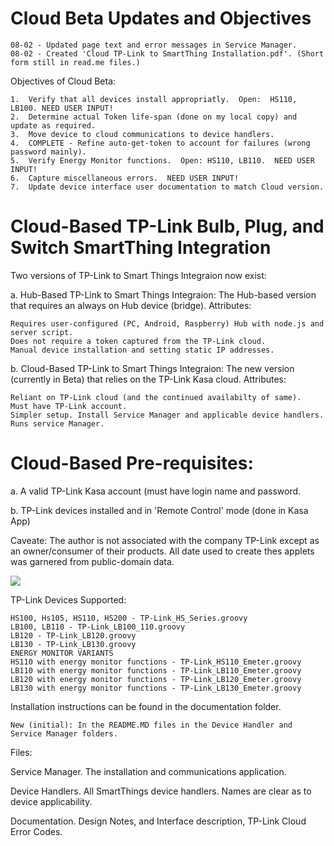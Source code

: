 # Cloud Beta Updates and Objectives
    08-02 - Updated page text and error messages in Service Manager.
    08-02 - Created 'Cloud TP-Link to SmartThing Installation.pdf'. (Short form still in read.me files.)

Objectives of Cloud Beta:

    1.  Verify that all devices install appropriatly.  Open:  HS110, LB100. NEED USER INPUT!
    2.  Determine actual Token life-span (done on my local copy) and update as required.
    3.  Move device to cloud communications to device handlers.
    4.  COMPLETE - Refine auto-get-token to account for failures (wrong password mainly).
    5.  Verify Energy Monitor functions.  Open: HS110, LB110.  NEED USER INPUT!
    6.  Capture miscellaneous errors.  NEED USER INPUT!
    7.  Update device interface user documentation to match Cloud version.

# Cloud-Based TP-Link Bulb, Plug, and Switch SmartThing Integration

Two versions of TP-Link to Smart Things Integraion now exist:

a. Hub-Based TP-Link to Smart Things Integraion: The Hub-based version that requires an always on Hub device (bridge). Attributes:

    Requires user-configured (PC, Android, Raspberry) Hub with node.js and server script.
    Does not require a token captured from the TP-Link cloud.
    Manual device installation and setting static IP addresses.

b. Cloud-Based TP-Link to Smart Things Integraion: The new version (currently in Beta) that relies on the TP-Link Kasa cloud. Attributes:

    Reliant on TP-Link cloud (and the continued availabilty of same).
    Must have TP-Link account.
    Simpler setup. Install Service Manager and applicable device handlers. Runs service Manager.

# Cloud-Based Pre-requisites:

a.  A valid TP-Link Kasa account (must have login name and password.

b.  TP-Link devices installed and in 'Remote Control' mode (done in Kasa App)

Caveate:  The author is not associated with the company TP-Link except as an owner/consumer of their products.  All date used to create thes applets was garnered from public-domain data.

<img src="https://github.com/DaveGut/Cloud-Based_TP-Link-to-SmartThings-Integration/blob/master/FamilyPic.png" align="center"/>

TP-Link Devices Supported:

    HS100, Hs105, HS110, HS200 - TP-Link_HS_Series.groovy
    LB100, LB110 - TP-Link_LB100_110.groovy
    LB120 - TP-Link_LB120.groovy
    LB130 - TP-Link_LB130.groovy
    ENERGY MONITOR VARIANTS
    HS110 with energy monitor functions - TP-Link_HS110_Emeter.groovy
    LB110 with energy monitor functions - TP-Link_LB110_Emeter.groovy
    LB120 with energy monitor functions - TP-Link_LB120_Emeter.groovy
    LB130 with energy monitor functions - TP-Link_LB130_Emeter.groovy

Installation instructions can be found in the documentation folder.

    New (initial): In the README.MD files in the Device Handler and Service Manager folders.

Files:

Service Manager.  The installation and communications application.

Device Handlers. All SmartThings device handlers. Names are clear as to device applicability.


Documentation. Design Notes, and Interface description, TP-Link Cloud Error Codes.

